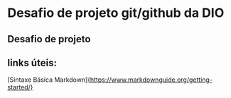 # Desafio de projeto git/github da DIO
## Desafio de projeto

## links úteis:  
[Sintaxe Básica Markdown]{https://www.markdownguide.org/getting-started/}

